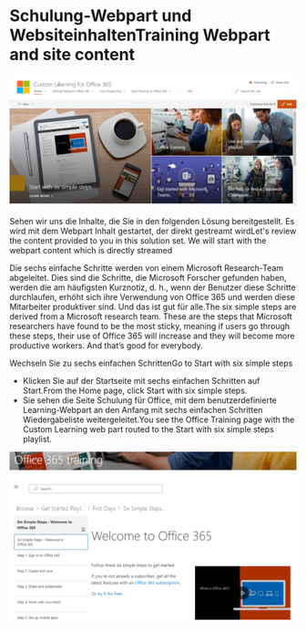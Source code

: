 # <a name="training-webpart-and-site-content"></a><span data-ttu-id="63bfd-101">Schulung-Webpart und Websiteinhalten</span><span class="sxs-lookup"><span data-stu-id="63bfd-101">Training Webpart and site content</span></span>

![Sechs einfachen Schritten](media/clo365homepage.png)

<span data-ttu-id="63bfd-p101">Sehen wir uns die Inhalte, die Sie in den folgenden Lösung bereitgestellt.  Es wird mit dem Webpart Inhalt gestartet, der direkt gestreamt wird</span><span class="sxs-lookup"><span data-stu-id="63bfd-p101">Let's review the content provided to you in this solution set.  We will start with the webpart content which is directly streamed</span></span> 




<span data-ttu-id="63bfd-p102">Die sechs einfache Schritte werden von einem Microsoft Research-Team abgeleitet. Dies sind die Schritte, die Microsoft Forscher gefunden haben, werden die am häufigsten Kurznotiz, d. h., wenn der Benutzer diese Schritte durchlaufen, erhöht sich ihre Verwendung von Office 365 und werden diese Mitarbeiter produktiver sind. Und das ist gut für alle.</span><span class="sxs-lookup"><span data-stu-id="63bfd-p102">The six simple steps are derived from a Microsoft research team. These are the steps that Microsoft researchers have found to be the most sticky, meaning if users go through these steps, their use of Office 365 will increase and they will become more productive workers. And that’s good for everybody.</span></span>

<span data-ttu-id="63bfd-108">Wechseln Sie zu sechs einfachen Schritten</span><span class="sxs-lookup"><span data-stu-id="63bfd-108">Go to Start with six simple steps</span></span>
- <span data-ttu-id="63bfd-109">Klicken Sie auf der Startseite mit sechs einfachen Schritten auf Start.</span><span class="sxs-lookup"><span data-stu-id="63bfd-109">From the Home page, click Start with six simple steps.</span></span> 
- <span data-ttu-id="63bfd-110">Sie sehen die Seite Schulung für Office, mit dem benutzerdefinierte Learning-Webpart an den Anfang mit sechs einfachen Schritten Wiedergabeliste weitergeleitet.</span><span class="sxs-lookup"><span data-stu-id="63bfd-110">You see the Office Training page with the Custom Learning web part routed to the Start with six simple steps playlist.</span></span>  

![Sechs Schritte Wiedergabeliste](media/clo365sixsteps.png)
